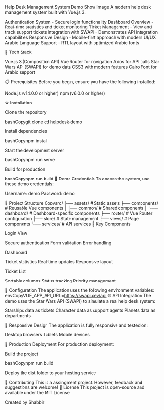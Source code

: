 Help Desk Management System Demo
Show Image
A modern help desk management system built with Vue.js 3.

Authentication System - Secure login functionality
Dashboard Overview - Real-time statistics and ticket monitoring
Ticket Management - View and track support tickets
Integration with SWAPI - Demonstrates API integration capabilities
Responsive Design - Mobile-first approach with modern UI/UX
Arabic Language Support - RTL layout with optimized Arabic fonts

🚀 Tech Stack

Vue.js 3 (Composition API)
Vue Router for navigation
Axios for API calls
Star Wars API (SWAPI) for demo data
CSS3 with modern features
Cairo Font for Arabic support

📋 Prerequisites
Before you begin, ensure you have the following installed:

Node.js (v14.0.0 or higher)
npm (v6.0.0 or higher)

⚙️ Installation

Clone the repository

bashCopygit clone <repository-url>
cd helpdesk-demo

Install dependencies

bashCopynpm install

Start the development server

bashCopynpm run serve

Build for production

bashCopynpm run build
🔑 Demo Credentials
To access the system, use these demo credentials:

Username: demo
Password: demo

📁 Project Structure
Copysrc/
├── assets/          # Static assets
├── components/      # Reusable Vue components
│   ├── common/      # Shared components
│   └── dashboard/   # Dashboard-specific components
├── router/          # Vue Router configuration
├── store/           # State management
├── views/           # Page components
└── services/        # API services
🎯 Key Components

Login View

Secure authentication
Form validation
Error handling


Dashboard

Ticket statistics
Real-time updates
Responsive layout


Ticket List

Sortable columns
Status tracking
Priority management



🔧 Configuration
The application uses the following environment variables:
envCopyVUE_APP_API_URL=https://swapi.dev/api
🌐 API Integration
The demo uses the Star Wars API (SWAPI) to simulate a real help desk system:

Starships data as tickets
Character data as support agents
Planets data as departments

📱 Responsive Design
The application is fully responsive and tested on:

Desktop browsers
Tablets
Mobile devices

🌟 Production Deployment
For production deployment:

Build the project

bashCopynpm run build

Deploy the dist folder to your hosting service

🤝 Contributing
This is a assingment project. However, feedback and suggestions are welcome!
📄 License
This project is open-source and available under the MIT License.

Created by Shabbir